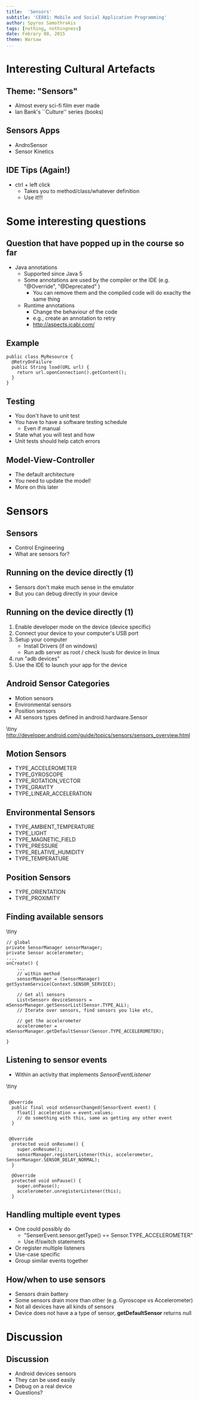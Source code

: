 ```yaml
---
title:  'Sensors'
subtitle: 'CE881: Mobile and Social Application Programming'
author: Spyros Samothrakis
tags: [nothing, nothingness]
date: Febrary 08, 2015
theme: Warsaw
...
```



# Interesting Cultural Artefacts
## Theme: "Sensors"

* Almost every sci-fi film ever made
* Ian Bank's ``Culture'' series (books)


## Sensors Apps

* AndroSensor
* Sensor Kinetics

## IDE Tips (Again!)

* ctrl + left click 
  * Takes you to method/class/whatever definition
  * Use it!!!

# Some interesting questions

## Question that have popped up in the course so far

* Java annotations
  * Supported since Java 5
  * Some annotations are used by the compiler or the IDE  (e.g. "@Override", "@Deprecated" )
    * You can remove them and the compiled code will do exaclty the same thing
  * Runtime annotations
    * Change the behaviour of the code
    * e.g., create an annotation to retry
    * http://aspects.jcabi.com/


## Example

~~~{.java}
public class MyResource {
  @RetryOnFailure
  public String load(URL url) {
    return url.openConnection().getContent();
  }
}
~~~~

## Testing
* You don't have to unit test
* You have to have a software testing schedule
  * Even if manual
* State what you will test and how
* Unit tests should help catch errors


## Model-View-Controller
* The default architecture
* You need to update the model!
* More on this later


# Sensors

## Sensors

* Control Engineering
* What are sensors for?

## Running on the device directly (1)

* Sensors don't make much sense in the emulator
* But you can debug directly in your device

## Running on the device directly (1)

1. Enable developer mode on the device (device specific)
1. Connect your device to your computer's USB port
1. Setup your computer
	* Install Drivers (if on windows)
   	* Run adb server as root / check lsusb for device in linux
1. run "adb devices"
1. Use the IDE to launch your app for the device

## Android Sensor Categories

* Motion sensors
* Environmental sensors
* Position sensors
* All sensors types defined in android.hardware.Sensor


\tiny
http://developer.android.com/guide/topics/sensors/sensors_overview.html

## Motion Sensors

* TYPE_ACCELEROMETER	
* TYPE_GYROSCOPE	
* TYPE_ROTATION_VECTOR	
* TYPE_GRAVITY	
* TYPE_LINEAR_ACCELERATION	

## Environmental Sensors

* TYPE_AMBIENT_TEMPERATURE	
* TYPE_LIGHT	
* TYPE_MAGNETIC_FIELD	
* TYPE_PRESSURE	
* TYPE_RELATIVE_HUMIDITY	
* TYPE_TEMPERATURE


## Position Sensors
* TYPE_ORIENTATION	
* TYPE_PROXIMITY	

## Finding available sensors

\tiny

~~~{.java}
// global 
private SensorManager sensorManager;
private Sensor accelerometer;
....
onCreate() {
	...
	// within method
	sensorManager = (SensorManager) getSystemService(Context.SENSOR_SERVICE);

	// Get all sensors
	List<Sensor> deviceSensors = mSensorManager.getSensorList(Sensor.TYPE_ALL);
	// Iterate over sensors, find sensors you like etc,

	// get the accelerometer
	accelerometer = mSensorManager.getDefaultSensor(Sensor.TYPE_ACCELEROMETER);

}

~~~~

## Listening to sensor events

* Within an activity that implements *SensorEventListener*

\tiny

~~~{.java}

 @Override
  public final void onSensorChanged(SensorEvent event) {
    float[] acceleration = event.values;
    // do something with this, same as getting any other event
  }


 @Override
  protected void onResume() {
    super.onResume();
    sensorManager.registerListener(this, accelerometer, SensorManager.SENSOR_DELAY_NORMAL);
  }

  @Override
  protected void onPause() {
    super.onPause();
    accelerometer.unregisterListener(this);
  }

~~~~

## Handling multiple event types

* One could possibly do 
	* "SenserEvent.sensor.getType() == Sensor.TYPE_ACCELEROMETER"
	* Use if/switch statements
* Or register multiple listeners
* Use-case specific
* Group similar events together

## How/when to use sensors

* Sensors drain battery
* Some sensors drain more than other (e.g. Gyroscope vs Accelerometer)
* Not all devices have all kinds of sensors
* Device does not have a a type of sensor, **getDefaultSensor** returns null 

# Discussion
## Discussion
* Android devices sensors
* They can be used easily
* Debug on a real device
* Questions?